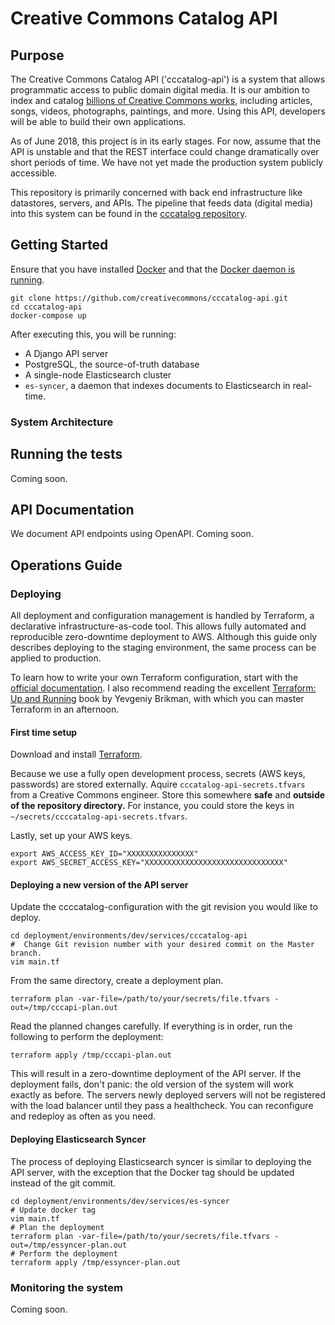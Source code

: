 # Creative Commons Catalog API

## Purpose

The Creative Commons Catalog API ('cccatalog-api') is a system that allows programmatic access to public domain digital media. It is our ambition to index and catalog [billions of Creative Commons works](https://stateof.creativecommons.org/), including articles, songs, videos, photographs, paintings, and more. Using this API, developers will be able to build their own applications.

As of June 2018, this project is in its early stages. For now, assume that the API is unstable and that the REST interface could change dramatically over short periods of time. We have not yet made the production system publicly accessible.

This repository is primarily concerned with back end infrastructure like datastores, servers, and APIs. The pipeline that feeds data (digital media) into this system can be found in the [cccatalog repository](https://github.com/creativecommons/cccatalog).



## Getting Started

Ensure that you have installed [Docker](https://docs.docker.com/install/) and that the [Docker daemon is running](https://docs.docker.com/config/daemon/).
```
git clone https://github.com/creativecommons/cccatalog-api.git
cd cccatalog-api
docker-compose up
```

After executing this, you will be running:
* A Django API server
* PostgreSQL, the source-of-truth database
* A single-node Elasticsearch cluster
* `es-syncer`, a daemon that indexes documents to Elasticsearch in real-time.

### System Architecture
## Running the tests
Coming soon.

## API Documentation

We document API endpoints using OpenAPI. Coming soon.


## Operations Guide

### Deploying
All deployment and configuration management is handled by Terraform, a declarative infrastructure-as-code tool. This allows fully automated and reproducible zero-downtime deployment to AWS. Although this guide only describes deploying to the staging environment, the same process can be applied to production.

To learn how to write your own Terraform configuration, start with the [official documentation](https://www.terraform.io/intro/index.html). I also recommend reading the excellent [Terraform: Up and Running](https://www.terraformupandrunning.com/) book by Yevgeniy Brikman, with which you can master Terraform in an afternoon.
#### First time setup
Download and install [Terraform](https://www.terraform.io/downloads.html).

Because we use a fully open development process, secrets (AWS keys, passwords) are stored externally. Aquire `cccatalog-api-secrets.tfvars` from a Creative Commons engineer. Store this somewhere **safe** and **outside of the repository directory.** For instance, you could store the keys in `~/secrets/ccccatalog-api-secrets.tfvars`.

Lastly, set up your AWS keys.
```
export AWS_ACCESS_KEY_ID="XXXXXXXXXXXXXXX"
export AWS_SECRET_ACCESS_KEY="XXXXXXXXXXXXXXXXXXXXXXXXXXXXXXX"
```

#### Deploying a new version of the API server

Update the ccccatalog-configuration with the git revision you would like to deploy.
```
cd deployment/environments/dev/services/cccatalog-api
#  Change Git revision number with your desired commit on the Master branch.
vim main.tf
```

From the same directory, create a deployment plan.

```
terraform plan -var-file=/path/to/your/secrets/file.tfvars -out=/tmp/cccapi-plan.out
```

Read the planned changes carefully. If everything is in order, run the following to perform the deployment:

```
terraform apply /tmp/cccapi-plan.out
```

This will result in a zero-downtime deployment of the API server. If the deployment fails, don't panic: the old version of the system will work exactly as before. The servers newly deployed servers will not be registered with the load balancer until they pass a healthcheck. You can reconfigure and redeploy as often as you need.

#### Deploying Elasticsearch Syncer
The process of deploying Elasticsearch syncer is similar to deploying the API server, with the exception that the Docker tag should be updated instead of the git commit.
```
cd deployment/environments/dev/services/es-syncer
# Update docker tag
vim main.tf
# Plan the deployment
terraform plan -var-file=/path/to/your/secrets/file.tfvars -out=/tmp/essyncer-plan.out
# Perform the deployment
terraform apply /tmp/essyncer-plan.out
```

### Monitoring the system

Coming soon.
